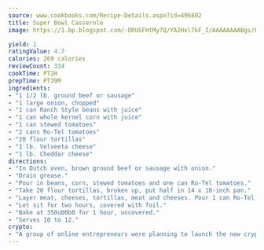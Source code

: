```yaml
---
source: www.cookbooks.com/Recipe-Details.aspx?id=496802
title: Super Bowl Casserole
image: https://1.bp.blogspot.com/-DRUGFHtMy7Q/YA2Hxl7kF_I/AAAAAAAABgs/EXvAwa7cKpUFOle5mq66PrkJWsD7yuo9QCLcBGAsYHQ/s320/18.png

yield: 1
ratingValue: 4.7
calories: 269 calories
reviewCount: 334
cookTime: PT2H
prepTime: PT39M
ingredients:
- "1 1/2 lb. ground beef or sausage"
- "1 large onion, chopped"
- "1 can Ranch Style beans with juice"
- "1 can whole kernel corn with juice"
- "1 can stewed tomatoes"
- "2 cans Ro-Tel tomatoes"
- "20 flour tortillas"
- "1 lb. Velveeta cheese"
- "1 lb. Cheddar cheese"
directions:
- "In Dutch oven, brown ground beef or sausage with onion."
- "Drain grease."
- "Pour in beans, corn, stewed tomatoes and one can Ro-Tel tomatoes."
- "Take 20 flour tortillas, broken up, put half in 14 x 10-inch pan."
- "Layer meat, cheeses, tortillas, meat and cheeses. Pour 1 can Ro-Tel tomatoes over top."
- "Let sit for two hours, covered with foil."
- "Bake at 350u00b0 for 1 hour, uncovered."
- "Serves 10 to 12."
crypto:
- "A group of online entrepreneurs were planning to launch the new cryptocurrency on Thursday."
---
```

